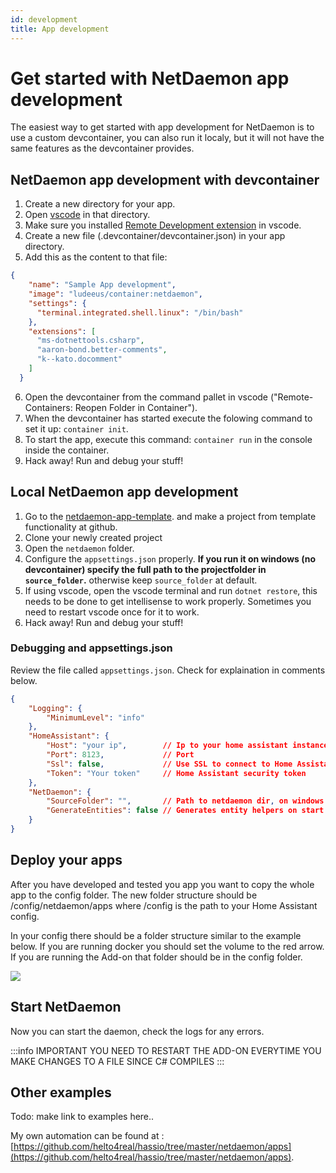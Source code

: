 ```yaml
---
id: development
title: App development
---
```

# Get started with NetDaemon app development

The easiest way to get started with app development for NetDaemon is to use a custom devcontainer, you can also run it localy, but it will not have the same features as the devcontainer provides.

## NetDaemon app development with devcontainer

1. Create a new directory for your app.
2. Open [vscode](https://code.visualstudio.com/) in that directory.
3. Make sure you installed [Remote Development extension](https://marketplace.visualstudio.com/items?itemName=ms-vscode-remote.vscode-remote-extensionpack) in vscode.
4. Create a new file (.devcontainer/devcontainer.json) in your app directory.
5. Add this as the content to that file:
```json
{
    "name": "Sample App development",
    "image": "ludeeus/container:netdaemon",
    "settings": {
      "terminal.integrated.shell.linux": "/bin/bash"
    },
    "extensions": [
      "ms-dotnettools.csharp",
      "aaron-bond.better-comments",
      "k--kato.docomment"
    ]
  }
```
6. Open the devcontainer from the command pallet in vscode ("Remote-Containers: Reopen Folder in Container").
7. When the devcontainer has started execute the folowing command to set it up: `container init`.
8. To start the app, execute this command: `container run` in the console inside the container.
8. Hack away! Run and debug your stuff!


## Local NetDaemon app development

1. Go to the [netdaemon-app-template](https://github.com/net-daemon/netdaemon-app-template). and make a project from template functionality at github.
2. Clone your newly created project
3. Open the `netdaemon` folder.
4. Configure the `appsettings.json` properly. **If you run it on windows (no devcontainer) specify the full path to the projectfolder in `source_folder`.** otherwise keep `source_folder` at default.
5. If using vscode, open the vscode terminal and run `dotnet restore`, this needs to be done to get intellisense to work properly. Sometimes you need to restart vscode once for it to work.
6. Hack away! Run and debug your stuff!

### Debugging and appsettings.json

Review the file called `appsettings.json`. Check for explaination in comments below.

```json
{
    "Logging": {
        "MinimumLevel": "info"
    },
    "HomeAssistant": {
        "Host": "your ip",        // Ip to your home assistant instance
        "Port": 8123,             // Port
        "Ssl": false,             // Use SSL to connect to Home Assistant
        "Token": "Your token"     // Home Assistant security token
    },
    "NetDaemon": {
        "SourceFolder": "",       // Path to netdaemon dir, on windows it is [drive]\\pathtoyourapproot
        "GenerateEntities": false // Generates entity helpers on start
    }
}
```

## Deploy your apps

After you have developed and tested you app you want to copy the whole app to the config folder. The new folder structure should be /config/netdaemon/apps where /config is the path to your Home Assistant config.

In your config there should be a folder structure similar to the example below. If you are running docker you should set the volume to the red arrow. If you are running the Add-on that folder should be in the config folder.

![](/img/docs/installation/folder_structure_netdaemon.png)

## Start NetDaemon

Now you can start the daemon, check the logs for any errors.

:::info IMPORTANT
YOU NEED TO RESTART THE ADD-ON EVERYTIME YOU MAKE CHANGES TO A FILE SINCE C# COMPILES
:::

## Other examples

Todo: make link to examples here..

My own automation can be found at : [https://github.com/helto4real/hassio/tree/master/netdaemon/apps](https://github.com/helto4real/hassio/tree/master/netdaemon/apps).
